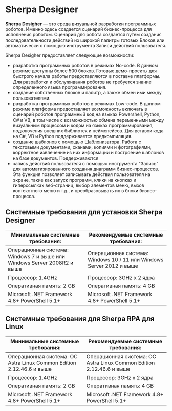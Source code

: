# Sherpa Designer

**Sherpa Desigher** — это среда визуальной разработки программных роботов. Именно здесь создается сценарий бизнес-процесса для исполнения роботом. Сценарий для робота создается путем создания последовательности действий из широкой палитры готовых Блоков или автоматически с помощью инструмента Записи действий пользователя.&#x20;

Sherpa Desigher предоставляет следующие возможности:

* разработка программных роботов в режимах No-code. В данном режиме доступны более 500 блоков.  Готовые демо-проекты для быстрого начала работы предоставляются в поставке платформы. Для разработки и обслуживания роботов не требуется знание определенного языка программирования.
* создание собственных блоков и палитр, а также обмен ими между пользователями.
* разработка программных роботов в режимах Low-code. В данном режиме платформа предоставляет возможность включать в сценарий роботов программный код на языках Powershell, Python, C# и VB, в том числе с возможностью обмена переменными между визуальным процессом и кодом на языках программирования, подключения внешних библиотек и неймспейсов. Для вставок кода на C#, VB и Python поддерживается предкомпиляция.
* создание шаблонов с помощью [Шаблонизатора](../shablonizator-sherpa-rpa/). Работа с текстовыми документами, сканами, копиями и фотографиями, корректное извлечение из них информации и построение шаблонов на базе документов. Поддерживаются&#x20;
* запись действий пользователя с помощью инструмента "Запись" для автоматизированного создания диаграмм бизнес-процессов. Эта функция позволяет записывать действия пользователя на экране, такие как запуск программ, клики на кнопках и гиперссылках веб-страниц, выбор элементов меню, вызов контекстного меню и т.д., и преобразовывать их в блоки бизнес-процесса.

## Системные требования для установки **Sherpa Designer** <a href="#sistemnye-trebovaniya-dlya-ustanovki-sherpa-designer" id="sistemnye-trebovaniya-dlya-ustanovki-sherpa-designer"></a>

| **Минимальные системные требования:**                                   | **Рекомендуемые системные требования:**                              |
| ----------------------------------------------------------------------- | -------------------------------------------------------------------- |
| Операционная система: Windows 7 и выше или Windows Server 2008R2 и выше | Операционная система: Windows 10 / 11 или Windows Server 2012 и выше |
| Процессор: 1.4GHz                                                       | Процессор: 3GHz x 2 ядра                                             |
| Оперативная память: 2 GB                                                | Оперативная память: 4 GB                                             |
| Microsoft .NET Framework 4.8+ PowerShell 5.1+                           | Microsoft .NET Framework 4.8+ PowerShell 5.1+                        |

## Системные требования для Sherpa RPA для Linux <a href="#sistemnye-trebovaniya-dlya-sherpa-rpa-dlya-linux" id="sistemnye-trebovaniya-dlya-sherpa-rpa-dlya-linux"></a>

| **Минимальные системные требования:**                                | **Рекомендуемые системные требования:**                              |
| -------------------------------------------------------------------- | -------------------------------------------------------------------- |
| Операционная система: ОС Astra Linux Common Edition 2.12.46.6 и выше | Операционная система: ОС Astra Linux Common Edition 2.12.46.6 и выше |
| Процессор: 1.4GHz                                                    | Процессор: 3GHz x 2 ядра                                             |
| Оперативная память: 2 GB                                             | Оперативная память: 4 GB                                             |
| Microsoft .NET Framework 4.8+ PowerShell 5.1+                        | Microsoft .NET Framework 4.8+ PowerShell 5.1+                        |
